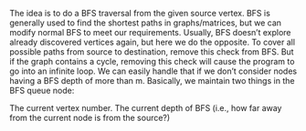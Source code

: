 The idea is to do a BFS traversal from the given source vertex. BFS is generally used to find the shortest paths in graphs/matrices, but we can modify normal BFS to meet our requirements. Usually, BFS doesn’t explore already discovered vertices again, but here we do the opposite. To cover all possible paths from source to destination, remove this check from BFS. But if the graph contains a cycle, removing this check will cause the program to go into an infinite loop. We can easily handle that if we don’t consider nodes having a BFS depth of more than m. Basically, we maintain two things in the BFS queue node:

The current vertex number.
The current depth of BFS (i.e., how far away from the current node is from the source?)
